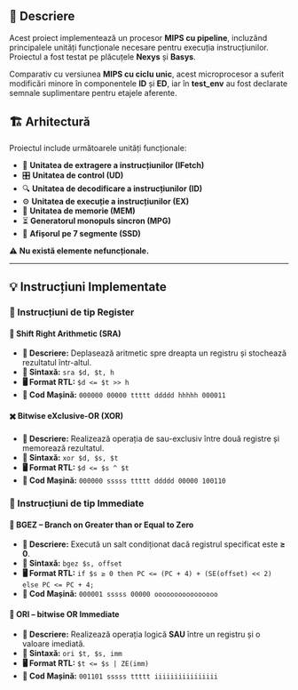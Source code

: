 ## 📝 Descriere
Acest proiect implementează un procesor **MIPS cu pipeline**, incluzând principalele unități funcționale necesare pentru execuția instrucțiunilor. Proiectul a fost testat pe plăcuțele **Nexys** și **Basys**.

Comparativ cu versiunea **MIPS cu ciclu unic**, acest microprocesor a suferit modificări minore în componentele **ID** și **ED**, iar în **test_env** au fost declarate semnale suplimentare pentru etajele aferente.

## 🏗️ Arhitectură
Proiectul include următoarele unități funcționale:
- 🏹 **Unitatea de extragere a instrucțiunilor (IFetch)**
- 🎛️ **Unitatea de control (UD)**
- 🔍 **Unitatea de decodificare a instrucțiunilor (ID)**
- ⚙️ **Unitatea de execuție a instrucțiunilor (EX)**
- 💾 **Unitatea de memorie (MEM)**
- ⏳ **Generatorul monopuls sincron (MPG)**
- 🔢 **Afișorul pe 7 segmente (SSD)**

⚠️ **Nu există elemente nefuncționale.**

---

## 💡 Instrucțiuni Implementate

### 📌 Instrucțiuni de tip Register

#### 🔄 Shift Right Arithmetic (SRA)
- **📜 Descriere:** Deplasează aritmetic spre dreapta un registru și stochează rezultatul într-altul.
- **📌 Sintaxă:** `sra $d, $t, h`
- **🖥️ Format RTL:** `$d <= $t >> h`
- **🔢 Cod Mașină:** `000000 00000 ttttt ddddd hhhhh 000011`

#### ✖️ Bitwise eXclusive-OR (XOR)
- **📜 Descriere:** Realizează operația de sau-exclusiv între două registre și memorează rezultatul.
- **📌 Sintaxă:** `xor $d, $s, $t`
- **🖥️ Format RTL:** `$d <= $s ^ $t`
- **🔢 Cod Mașină:** `000000 sssss ttttt ddddd 00000 100110`

### 📌 Instrucțiuni de tip Immediate

#### 🔀 BGEZ – Branch on Greater than or Equal to Zero
- **📜 Descriere:** Execută un salt condiționat dacă registrul specificat este **≥ 0**.
- **📌 Sintaxă:** `bgez $s, offset`
- **🖥️ Format RTL:** `if $s ≥ 0 then PC <= (PC + 4) + (SE(offset) << 2) else PC <= PC + 4;`
- **🔢 Cod Mașină:** `000001 sssss 00000 oooooooooooooooo`

#### 🔗 ORI – bitwise OR Immediate
- **📜 Descriere:** Realizează operația logică **SAU** între un registru și o valoare imediată.
- **📌 Sintaxă:** `ori $t, $s, imm`
- **🖥️ Format RTL:** `$t <= $s | ZE(imm)`
- **🔢 Cod Mașină:** `001101 sssss ttttt iiiiiiiiiiiiiiii`
